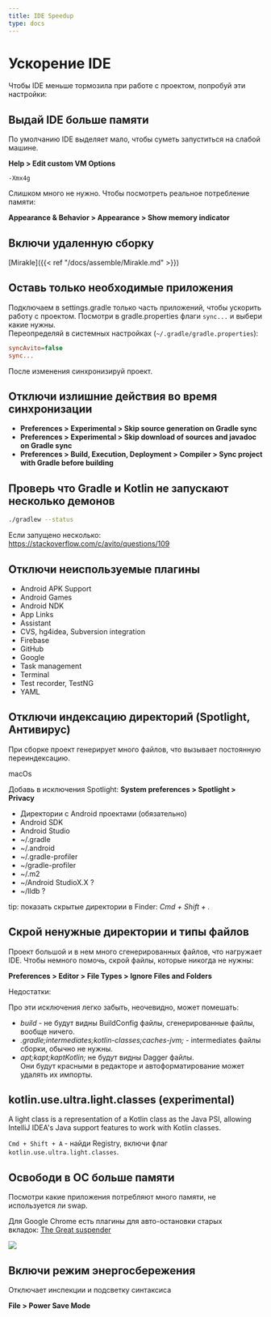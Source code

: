 ```yaml
---
title: IDE Speedup
type: docs
---
```


# Ускорение IDE

Чтобы IDE меньше тормозила при работе с проектом, попробуй эти настройки:


## Выдай IDE больше памяти  

По умолчанию IDE выделяет мало, чтобы суметь запуститься на слабой машине.

**Help > Edit custom VM Options**

```none
-Xmx4g
```

Слишком много не нужно. Чтобы посмотреть реальное потребление памяти:

**Appearance & Behavior > Appearance > Show memory indicator**


## Включи удаленную сборку 

[Mirakle]({{< ref "/docs/assemble/Mirakle.md" >}})


## Оставь только необходимые приложения

Подключаем в settings.gradle только часть приложений, чтобы ускорить работу с проектом. 
Посмотри в gradle.properties флаги `sync...` и выбери какие нужны.   
Переопределяй в системных настройках (`~/.gradle/gradle.properties`):

```ini
syncAvito=false
sync...
```

После изменения синхронизируй проект.


## Отключи излишние действия во время синхронизации

- **Preferences > Experimental > Skip source generation on Gradle sync**
- **Preferences > Experimental > Skip download of sources and javadoc on Gradle sync**
- **Preferences > Build, Execution, Deployment > Compiler > Sync project with Gradle before building**


## Проверь что Gradle и Kotlin не запускают несколько демонов

```bash
./gradlew --status
```

Если запущено несколько: https://stackoverflow.com/c/avito/questions/109


## Отключи неиспользуемые плагины

- Android APK Support
- Android Games
- Android NDK
- App Links
- Assistant
- CVS, hg4idea, Subversion integration
- Firebase <product>
- GitHub
- Google <product>
- Task management
- Terminal
- Test recorder, TestNG
- YAML


## Отключи индексацию директорий (Spotlight, Антивирус)

При сборке проект генерирует много файлов, что вызывает постоянную переиндексацию.

macOs

Добавь в исключения Spotlight: **System preferences > Spotlight > Privacy**

- Директории с Android проектами (обязательно)
- Android SDK
- Android Studio
- ~/.gradle
- ~/.android
- ~/.gradle-profiler
- ~/gradle-profiler
- ~/.m2
- ~/Android StudioX.X ?
- ~/lldb ?

tip: показать скрытые директории в Finder: _Cmd + Shift + ._

## Скрой ненужные директории и типы файлов

Проект большой и в нем много сгенерированных файлов, что нагружает IDE.
Чтобы немного помочь, скрой файлы, которые никогда не нужны:
 
**Preferences > Editor > File Types > Ignore Files and Folders**

Недостатки:

Про эти исключения легко забыть, неочевидно, может помешать:

- *build* - не будут видны BuildConfig файлы, сгенерированные файлы, вообще ничего.
- *.gradle;intermediates;kotlin-classes;caches-jvm;* - intermediates файлы сборки, обычно не нужны.
- *apt;kapt;kaptKotlin;* не будут видны Dagger файлы.   
Они будут красными в редакторе и автоформатирование может удалять их импорты.


## kotlin.use.ultra.light.classes (experimental)

A light class is a representation of a Kotlin class as the Java PSI, allowing IntelliJ IDEA's Java support features to work with Kotlin classes.

`Cmd + Shift + A` - найди Registry, включи флаг `kotlin.use.ultra.light.classes`.


## Освободи в ОС больше памяти

Посмотри какие приложения потребляют много памяти, не используется ли swap.

Для Google Chrome есть плагины для авто-остановки старых вкладок: [The Great suspender](https://chrome.google.com/webstore/detail/the-great-suspender/klbibkeccnjlkjkiokjodocebajanakg?hl=en)

![](https://lh3.googleusercontent.com/hVzJ8OibWTB1JRqu0_2w3gY_nfPKiVfOLAwC93OtHWvWrSKOk-QgCF3rvLQgFhXUb79Aidq3OQ=w640-h400-e365)


## Включи режим энергосбережения

Отключает инспекции и подсветку синтаксиса

**File > Power Save Mode**
